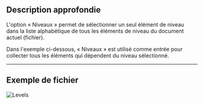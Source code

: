 ## Description approfondie
L'option « Niveaux » permet de sélectionner un seul élément de niveau dans la liste alphabétique de tous les éléments de niveau du document actuel (fichier).

Dans l'exemple ci-dessous, « Niveaux » est utilisé comme entrée pour collecter tous les éléments qui dépendent du niveau sélectionné.
___
## Exemple de fichier

![Levels](./DSRevitNodesUI.Levels_img.jpg)
